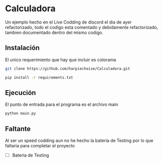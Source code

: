 # Calculadora

Un ejemplo hecho en el Live Codding de discord el dia de ayer refactorizado, todo el codigo esta comentado y debidamente refactorizado, tambien documentado dentro del mismo codigo.

## Instalación

El unico requerimiento que hay que incluir es colorama

```sh
git clone https://github.com/harpiechoise/Calculadora.git
```

```sh
pip install -r requirements.txt
```

## Ejecución

El punto de entrada para el programa es el archivo main

```sh
python main.py
```

## Faltante

Al ser un speed codding aun no he hecho la bateria de Testing por lo que faltaria para completar el proyecto

- [ ] Bateria de Testing
